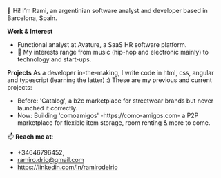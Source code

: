 👋 Hi! I’m Rami, an argentinian software analyst and developer based in Barcelona, Spain.

**Work & Interest**
- Functional analyst at Avature, a SaaS HR software platform.
- 👀 My interests range from music (hip-hop and electronic mainly) to technology and start-ups.


**Projects**
As a developer in-the-making, I write code in html, css, angular and typescript (learning the latter) :) 
These are my previous and current projects:
- Before: 'Catalog', a b2c marketplace for streetwear brands but never launched it correctly.
- Now: Building 'comoamigos' -https://como-amigos.com- a P2P marketplace for flexible item storage, room renting & more to come.

📫 **Reach me at**:
- +34646796452,
- ramiro.drio@gmail.com
- https://linkedin.com/in/ramirodelrio

